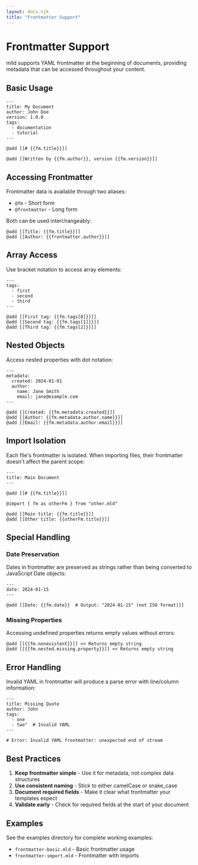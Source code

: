 ```yaml
---
layout: docs.njk
title: "Frontmatter Support"
---
```


# Frontmatter Support

mlld supports YAML frontmatter at the beginning of documents, providing metadata that can be accessed throughout your content.

## Basic Usage

```mlld
---
title: My Document
author: John Doe
version: 1.0.0
tags:
  - documentation
  - tutorial
---

@add [[# {{fm.title}}]]

@add [[Written by {{fm.author}}, version {{fm.version}}]]
```

## Accessing Frontmatter

Frontmatter data is available through two aliases:
- `@fm` - Short form
- `@frontmatter` - Long form

Both can be used interchangeably:

```mlld
@add [[Title: {{fm.title}}]]
@add [[Author: {{frontmatter.author}}]]
```

## Array Access

Use bracket notation to access array elements:

```mlld
---
tags:
  - first
  - second
  - third
---

@add [[First tag: {{fm.tags[0]}}]]
@add [[Second tag: {{fm.tags[1]}}]]
@add [[Third tag: {{fm.tags[2]}}]]
```

## Nested Objects

Access nested properties with dot notation:

```mlld
---
metadata:
  created: 2024-01-01
  author:
    name: Jane Smith
    email: jane@example.com
---

@add [[Created: {{fm.metadata.created}}]]
@add [[Author: {{fm.metadata.author.name}}]]
@add [[Email: {{fm.metadata.author.email}}]]
```

## Import Isolation

Each file's frontmatter is isolated. When importing files, their frontmatter doesn't affect the parent scope:

```mlld
---
title: Main Document
---

@add [[# {{fm.title}}]]

@import { fm as otherFm } from "other.mld"

@add [[Main title: {{fm.title}}]]
@add [[Other title: {{otherFm.title}}]]
```

## Special Handling

### Date Preservation
Dates in frontmatter are preserved as strings rather than being converted to JavaScript Date objects:

```mlld
---
date: 2024-01-15
---

@add [[Date: {{fm.date}}  # Output: "2024-01-15" (not ISO format)]]
```

### Missing Properties
Accessing undefined properties returns empty values without errors:

```mlld
@add [[{{fm.nonexistent}}]] << Returns empty string
@add [[{{fm.nested.missing.property}}]] << Returns empty string
```

## Error Handling

Invalid YAML in frontmatter will produce a parse error with line/column information:

```mlld
---
title: Missing Quote
author: John
tags:
  - one
  - two"  # Invalid YAML
---

# Error: Invalid YAML frontmatter: unexpected end of stream
```

## Best Practices

1. **Keep frontmatter simple** - Use it for metadata, not complex data structures
2. **Use consistent naming** - Stick to either camelCase or snake_case
3. **Document required fields** - Make it clear what frontmatter your templates expect
4. **Validate early** - Check for required fields at the start of your document

## Examples

See the examples directory for complete working examples:
- `frontmatter-basic.mld` - Basic frontmatter usage
- `frontmatter-import.mld` - Frontmatter with imports
